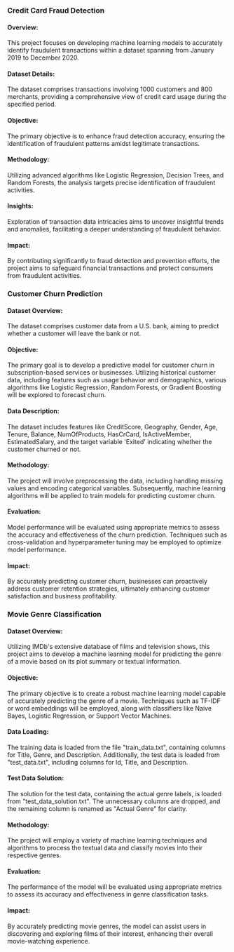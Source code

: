 ### Credit Card Fraud Detection

#### Overview:
This project focuses on developing machine learning models to accurately identify fraudulent transactions within a dataset spanning from January 2019 to December 2020. 

#### Dataset Details:
The dataset comprises transactions involving 1000 customers and 800 merchants, providing a comprehensive view of credit card usage during the specified period.

#### Objective:
The primary objective is to enhance fraud detection accuracy, ensuring the identification of fraudulent patterns amidst legitimate transactions.

#### Methodology:
Utilizing advanced algorithms like Logistic Regression, Decision Trees, and Random Forests, the analysis targets precise identification of fraudulent activities.

#### Insights:
Exploration of transaction data intricacies aims to uncover insightful trends and anomalies, facilitating a deeper understanding of fraudulent behavior.

#### Impact:
By contributing significantly to fraud detection and prevention efforts, the project aims to safeguard financial transactions and protect consumers from fraudulent activities.

### Customer Churn Prediction

#### Dataset Overview:
The dataset comprises customer data from a U.S. bank, aiming to predict whether a customer will leave the bank or not.

#### Objective:
The primary goal is to develop a predictive model for customer churn in subscription-based services or businesses. Utilizing historical customer data, including features such as usage behavior and demographics, various algorithms like Logistic Regression, Random Forests, or Gradient Boosting will be explored to forecast churn.

#### Data Description:
The dataset includes features like CreditScore, Geography, Gender, Age, Tenure, Balance, NumOfProducts, HasCrCard, IsActiveMember, EstimatedSalary, and the target variable 'Exited' indicating whether the customer churned or not.

#### Methodology:
The project will involve preprocessing the data, including handling missing values and encoding categorical variables. Subsequently, machine learning algorithms will be applied to train models for predicting customer churn.

#### Evaluation:
Model performance will be evaluated using appropriate metrics to assess the accuracy and effectiveness of the churn prediction. Techniques such as cross-validation and hyperparameter tuning may be employed to optimize model performance.

#### Impact:
By accurately predicting customer churn, businesses can proactively address customer retention strategies, ultimately enhancing customer satisfaction and business profitability.



### Movie Genre Classification

#### Dataset Overview:
Utilizing IMDb's extensive database of films and television shows, this project aims to develop a machine learning model for predicting the genre of a movie based on its plot summary or textual information.

#### Objective:
The primary objective is to create a robust machine learning model capable of accurately predicting the genre of a movie. Techniques such as TF-IDF or word embeddings will be employed, along with classifiers like Naive Bayes, Logistic Regression, or Support Vector Machines.

#### Data Loading:
The training data is loaded from the file "train_data.txt", containing columns for Title, Genre, and Description. Additionally, the test data is loaded from "test_data.txt", including columns for Id, Title, and Description.

#### Test Data Solution:
The solution for the test data, containing the actual genre labels, is loaded from "test_data_solution.txt". The unnecessary columns are dropped, and the remaining column is renamed as "Actual Genre" for clarity.

#### Methodology:
The project will employ a variety of machine learning techniques and algorithms to process the textual data and classify movies into their respective genres. 

#### Evaluation:
The performance of the model will be evaluated using appropriate metrics to assess its accuracy and effectiveness in genre classification tasks.

#### Impact:
By accurately predicting movie genres, the model can assist users in discovering and exploring films of their interest, enhancing their overall movie-watching experience.

